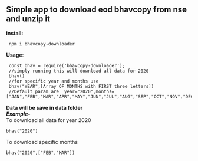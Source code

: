 ## Simple app to download eod bhavcopy from nse and unzip it  
  
**install:**  

     npm i bhavcopy-downloader

 
 **Usage**:
 
     const bhav = require('bhavcopy-downloader');
     //simply running this will download all data for 2020
     bhav()
     //for specific year and months use
     bhav("YEAR",[Array OF MONTHS with FIRST three letters])
     //Default param are  year="2020",months=["JAN","FEB","MAR","APR","MAY","JUN","JUL","AUG","SEP","OCT","NOV","DEC"]
       
**Data will be save in data folder**  
***Example-***  
To download all data for year 2020  

    bhav("2020")

To download specific months  
  

    bhav("2020",["FEB","MAR"])




